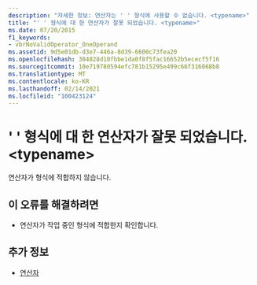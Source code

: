 ```yaml
---
description: "자세한 정보: 연산자는 ' ' 형식에 사용할 수 없습니다. <typename>"
title: "' ' 형식에 대 한 연산자가 잘못 되었습니다. <typename>"
ms.date: 07/20/2015
f1_keywords:
- vbrNoValidOperator_OneOperand
ms.assetid: 9d5e01db-d3e7-446a-8d39-6600c73fea20
ms.openlocfilehash: 304828d10fbbe1da0f8f5fac16652b5ececf5f16
ms.sourcegitcommit: 10e719780594efc781b15295e499c66f316068b8
ms.translationtype: MT
ms.contentlocale: ko-KR
ms.lasthandoff: 02/14/2021
ms.locfileid: "100423124"
---
```

# <a name="operator-is-not-valid-for-type-typename"></a>' ' 형식에 대 한 연산자가 잘못 되었습니다. \<typename>

연산자가 형식에 적합하지 않습니다.  
  
## <a name="to-correct-this-error"></a>이 오류를 해결하려면  
  
- 연산자가 작업 중인 형식에 적합한지 확인합니다.  
  
## <a name="see-also"></a>추가 정보

- [연산자](../language-reference/operators/index.md)
